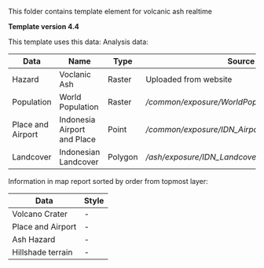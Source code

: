 This folder contains template element for volcanic ash realtime

**Template version 4.4**

This template uses this data:
Analysis data:

| Data          | Name          | Type  | Source  |
| ------------- | ------------- | ----- | ------- |
| Hazard | Voclanic Ash | Raster | Uploaded from website |
| Population | World Population | Raster | _/common/exposure/WorldPop_200m.tif_ |
| Place and Airport | Indonesia Airport and Place | Point | _/common/exposure/IDN_Airport_Place_Merged.shp_ |
| Landcover | Indonesian Landcover | Polygon | _/ash/exposure/IDN_Landcover_250K_WGS84.shp_ |


Information in map report sorted by order from topmost layer:

| Data        | Style           |
| ----------- | --------------- | 
| Volcano Crater | - |
| Place and Airport | - |
| Ash Hazard | - | 
| Hillshade terrain | - |

